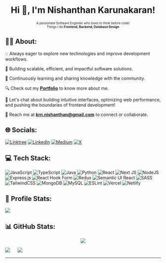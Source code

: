 <h1 align="center">Hi 👋, I'm Nishanthan Karunakaran!</h1>
<p align="center" style="font-size: 10px;">
  A passionate Software Engineer who loves to think before code! <br/> Things I do <b>Frontend, Backend, Database Design</b>
</p>



## :male_detective: About:
💡 Always eager to explore new technologies and improve development workflows.  

🚀 Building scalable, efficient, and impactful software solutions. 

🌱 Continuously learning and sharing knowledge with the community.

🔍 Check out my <a href="https://nishanthan-k.vercel.app" target="_blank"><b>Portfolio</b></a> to know more about me.

💬 Let's chat about building intuitive interfaces, optimizing web performance, and pushing the boundaries of frontend development!

📧 Reach me at **krn.nishanthan@gmail.com** to connect or collaborate.


## 🌐 Socials:
[![Linktree](https://img.shields.io/badge/Linktree-1de9b6.svg?logo=Linktree&logoColor=white)](https://linktr.ee/nishanthan.k) 
[![LinkedIn](https://img.shields.io/badge/LinkedIn-%230077B5.svg?logo=linkedin&logoColor=white)](https://linkedin.com/in/nishanthan-karunakanran) 
[![Medium](https://img.shields.io/badge/Medium-12100E?logo=medium&logoColor=white)](https://medium.com/@nishanthan-k) 
[![X](https://img.shields.io/badge/X-black.svg?logo=X&logoColor=white)](https://x.com/NishanthanKrn) 

## 💻 Tech Stack:
![JavaScript](https://img.shields.io/badge/javascript-%23323330.svg?style=for-the-badge&logo=javascript&logoColor=%23F7DF1E) ![TypeScript](https://img.shields.io/badge/typescript-%23007ACC.svg?style=for-the-badge&logo=typescript&logoColor=white) ![Java](https://img.shields.io/badge/java-%23ED8B00.svg?style=for-the-badge&logo=openjdk&logoColor=white) ![Python](https://img.shields.io/badge/python-3670A0?style=for-the-badge&logo=python&logoColor=ffdd54)  ![React](https://img.shields.io/badge/react-%2320232a.svg?style=for-the-badge&logo=react&logoColor=%2361DAFB) ![Next JS](https://img.shields.io/badge/Next-black?style=for-the-badge&logo=next.js&logoColor=white) ![NodeJS](https://img.shields.io/badge/node.js-6DA55F?style=for-the-badge&logo=node.js&logoColor=white) ![Express.js](https://img.shields.io/badge/express.js-%23404d59.svg?style=for-the-badge&logo=express&logoColor=%2361DAFB) ![React Hook Form](https://img.shields.io/badge/React%20Hook%20Form-%23EC5990.svg?style=for-the-badge&logo=reacthookform&logoColor=white) ![Redux](https://img.shields.io/badge/redux-%23593d88.svg?style=for-the-badge&logo=redux&logoColor=white) ![Semantic UI React](https://img.shields.io/badge/Semantic%20UI%20React-%2335BDB2.svg?style=for-the-badge&logo=SemanticUIReact&logoColor=white) ![SASS](https://img.shields.io/badge/SASS-hotpink.svg?style=for-the-badge&logo=SASS&logoColor=white) ![TailwindCSS](https://img.shields.io/badge/tailwindcss-%2338B2AC.svg?style=for-the-badge&logo=tailwind-css&logoColor=white) ![MongoDB](https://img.shields.io/badge/MongoDB-%234ea94b.svg?style=for-the-badge&logo=mongodb&logoColor=white) ![MySQL](https://img.shields.io/badge/mysql-4479A1.svg?style=for-the-badge&logo=mysql&logoColor=white) ![ESLint](https://img.shields.io/badge/ESLint-4B3263?style=for-the-badge&logo=eslint&logoColor=white) ![Vercel](https://img.shields.io/badge/vercel-%23000000.svg?style=for-the-badge&logo=vercel&logoColor=white) ![Netlify](https://img.shields.io/badge/netlify-%23000000.svg?style=for-the-badge&logo=netlify&logoColor=#00C7B7)



##  :musical_keyboard: Profile Stats:

![](https://komarev.com/ghpvc/?username=nishanthan-k&color=blue)

## 📊 GitHub Stats:

<p align="center">
  <img src="https://github-readme-stats.vercel.app/api/top-langs/?username=nishanthan-k&theme=dark&hide_border=false&include_all_commits=false&count_private=false&layout=compact" />
</p>

<p>
  <img src="https://github-readme-stats.vercel.app/api?username=nishanthan-k&theme=dark&hide_border=false&include_all_commits=false&count_private=false" style="margin-right: 20px;" />
  <img src="https://github-readme-streak-stats.herokuapp.com/?user=nishanthan-k&theme=dark&hide_border=false" />
</p>



---
